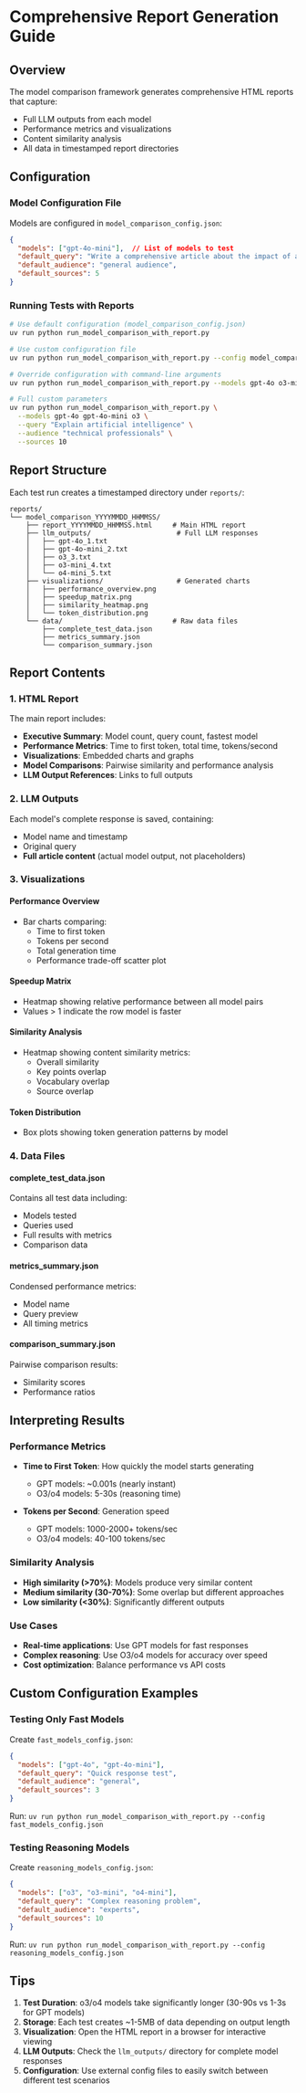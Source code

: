 # Comprehensive Report Generation Guide

## Overview

The model comparison framework generates comprehensive HTML reports that capture:
- Full LLM outputs from each model
- Performance metrics and visualizations
- Content similarity analysis
- All data in timestamped report directories

## Configuration

### Model Configuration File

Models are configured in `model_comparison_config.json`:

```json
{
  "models": ["gpt-4o-mini"],  // List of models to test
  "default_query": "Write a comprehensive article about the impact of artificial intelligence on modern healthcare",
  "default_audience": "general audience",
  "default_sources": 5
}
```

### Running Tests with Reports

```bash
# Use default configuration (model_comparison_config.json)
uv run python run_model_comparison_with_report.py

# Use custom configuration file
uv run python run_model_comparison_with_report.py --config model_comparison_config.example.json

# Override configuration with command-line arguments
uv run python run_model_comparison_with_report.py --models gpt-4o o3-mini --query "Explain quantum computing"

# Full custom parameters
uv run python run_model_comparison_with_report.py \
  --models gpt-4o gpt-4o-mini o3 \
  --query "Explain artificial intelligence" \
  --audience "technical professionals" \
  --sources 10
```

## Report Structure

Each test run creates a timestamped directory under `reports/`:

```
reports/
└── model_comparison_YYYYMMDD_HHMMSS/
    ├── report_YYYYMMDD_HHMMSS.html     # Main HTML report
    ├── llm_outputs/                     # Full LLM responses
    │   ├── gpt-4o_1.txt
    │   ├── gpt-4o-mini_2.txt
    │   ├── o3_3.txt
    │   ├── o3-mini_4.txt
    │   └── o4-mini_5.txt
    ├── visualizations/                  # Generated charts
    │   ├── performance_overview.png
    │   ├── speedup_matrix.png
    │   ├── similarity_heatmap.png
    │   └── token_distribution.png
    └── data/                           # Raw data files
        ├── complete_test_data.json
        ├── metrics_summary.json
        └── comparison_summary.json
```

## Report Contents

### 1. HTML Report
The main report includes:
- **Executive Summary**: Model count, query count, fastest model
- **Performance Metrics**: Time to first token, total time, tokens/second
- **Visualizations**: Embedded charts and graphs
- **Model Comparisons**: Pairwise similarity and performance analysis
- **LLM Output References**: Links to full outputs

### 2. LLM Outputs
Each model's complete response is saved, containing:
- Model name and timestamp
- Original query
- **Full article content** (actual model output, not placeholders)

### 3. Visualizations

#### Performance Overview
- Bar charts comparing:
  - Time to first token
  - Tokens per second
  - Total generation time
  - Performance trade-off scatter plot

#### Speedup Matrix
- Heatmap showing relative performance between all model pairs
- Values > 1 indicate the row model is faster

#### Similarity Analysis
- Heatmap showing content similarity metrics:
  - Overall similarity
  - Key points overlap
  - Vocabulary overlap
  - Source overlap

#### Token Distribution
- Box plots showing token generation patterns by model

### 4. Data Files

#### complete_test_data.json
Contains all test data including:
- Models tested
- Queries used
- Full results with metrics
- Comparison data

#### metrics_summary.json
Condensed performance metrics:
- Model name
- Query preview
- All timing metrics

#### comparison_summary.json
Pairwise comparison results:
- Similarity scores
- Performance ratios

## Interpreting Results

### Performance Metrics
- **Time to First Token**: How quickly the model starts generating
  - GPT models: ~0.001s (nearly instant)
  - O3/o4 models: 5-30s (reasoning time)

- **Tokens per Second**: Generation speed
  - GPT models: 1000-2000+ tokens/sec
  - O3/o4 models: 40-100 tokens/sec

### Similarity Analysis
- **High similarity (>70%)**: Models produce very similar content
- **Medium similarity (30-70%)**: Some overlap but different approaches
- **Low similarity (<30%)**: Significantly different outputs

### Use Cases
- **Real-time applications**: Use GPT models for fast responses
- **Complex reasoning**: Use O3/o4 models for accuracy over speed
- **Cost optimization**: Balance performance vs API costs

## Custom Configuration Examples

### Testing Only Fast Models
Create `fast_models_config.json`:
```json
{
  "models": ["gpt-4o", "gpt-4o-mini"],
  "default_query": "Quick response test",
  "default_audience": "general",
  "default_sources": 3
}
```

Run: `uv run python run_model_comparison_with_report.py --config fast_models_config.json`

### Testing Reasoning Models
Create `reasoning_models_config.json`:
```json
{
  "models": ["o3", "o3-mini", "o4-mini"],
  "default_query": "Complex reasoning problem",
  "default_audience": "experts",
  "default_sources": 10
}
```

Run: `uv run python run_model_comparison_with_report.py --config reasoning_models_config.json`

## Tips

1. **Test Duration**: o3/o4 models take significantly longer (30-90s vs 1-3s for GPT models)
2. **Storage**: Each test creates ~1-5MB of data depending on output length
3. **Visualization**: Open the HTML report in a browser for interactive viewing
4. **LLM Outputs**: Check the `llm_outputs/` directory for complete model responses
5. **Configuration**: Use external config files to easily switch between different test scenarios